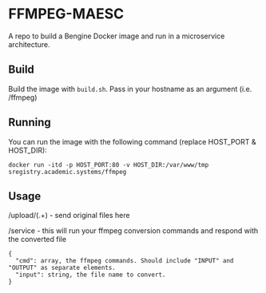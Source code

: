 # FFMPEG-MAESC
A repo to build a Bengine Docker image and run in a microservice architecture.

## Build

Build the image with `build.sh`. Pass in your hostname as an argument (i.e. <hostname>/ffmpeg)

## Running

You can run the image with the following command (replace HOST_PORT & HOST_DIR):

`docker run -itd -p HOST_PORT:80 -v HOST_DIR:/var/www/tmp sregistry.academic.systems/ffmpeg`

## Usage

/upload/(.+) - send original files here

/service - this will run your ffmpeg conversion commands and respond with the converted file
```
{
  "cmd": array, the ffmpeg commands. Should include "INPUT" and "OUTPUT" as separate elements.
  "input": string, the file name to convert.
}
```
